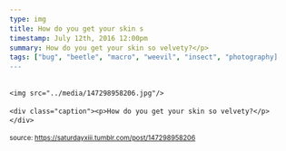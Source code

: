 ```yaml
---
type: img
title: How do you get your skin s
timestamp: July 12th, 2016 12:00pm
summary: How do you get your skin so velvety?</p> 
tags: ["bug", "beetle", "macro", "weevil", "insect", "photography]
---
```


                
                
                
                                                                                        <img src="../media/147298958206.jpg"/>
                                                                                          <div class="caption"><p>How do you get your skin so velvety?</p> </div>
                                    
                
                
                
                
                                
<small>source: https://saturdayxiii.tumblr.com/post/147298958206</small>